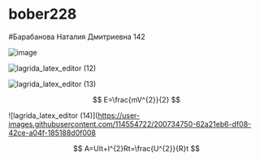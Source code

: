 # bober228
#Барабанова Наталия Дмитриевна 142

![image](https://user-images.githubusercontent.com/114554722/192688625-ff906c0b-502c-415e-9252-862b12b061fb.png)

![lagrida_latex_editor (12)](https://user-images.githubusercontent.com/114554722/200734601-b3858c5e-0468-4386-96d7-fa03e5fa6c7e.png)

$$  $$

![lagrida_latex_editor (13)](https://user-images.githubusercontent.com/114554722/200734674-3142530f-a02e-45e4-aee0-0492c5166c65.png)

$$ E=\frac{mV^{2}}{2} $$

![lagrida_latex_editor (14)](https://user-images.githubusercontent.com/114554722/200734750-62a21eb6-df08-42ce-a04f-185188d0f008

$$ A=UIt+I^{2}Rt=\frac{U^{2}}{R}t $$





